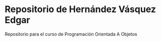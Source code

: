 # Repositorio de Hernández Vásquez Edgar
Repositorio para el curso de Programación Orientada A Objetos
